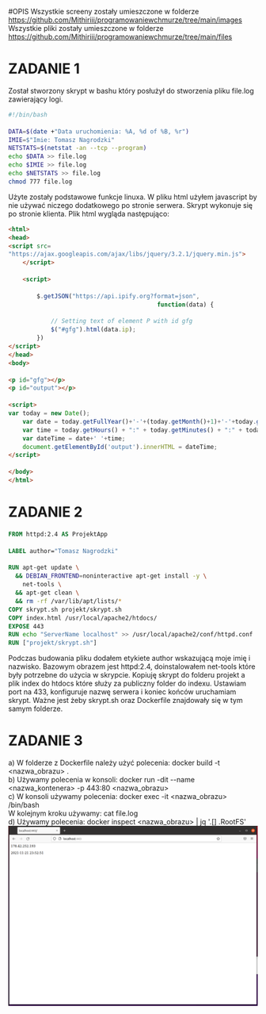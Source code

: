 #OPIS
Wszystkie screeny zostały umieszczone w folderze https://github.com/Mithiriii/programowaniewchmurze/tree/main/images <br>
Wszystkie pliki zostały umieszczone w folderze https://github.com/Mithiriii/programowaniewchmurze/tree/main/files

# ZADANIE 1

Został stworzony skrypt w bashu który posłużył do stworzenia pliku file.log zawierający logi.

```bash
#!/bin/bash

DATA=$(date +"Data uruchomienia: %A, %d of %B, %r")
IMIE=$"Imie: Tomasz Nagrodzki"
NETSTATS=$(netstat -an --tcp --program)
echo $DATA >> file.log
echo $IMIE >> file.log
echo $NETSTATS >> file.log
chmod 777 file.log
```
Użyte zostały podstawowe funkcje linuxa.
W pliku html użyłem javascript by nie używać niczego dodatkowego po stronie serwera. Skrypt wykonuje się po stronie klienta.
Plik html wygląda następująco:
```html
<html>
<head>
<script src=
"https://ajax.googleapis.com/ajax/libs/jquery/3.2.1/jquery.min.js">
    </script>

    <script>

        $.getJSON("https://api.ipify.org?format=json",
                                          function(data) {

            // Setting text of element P with id gfg
            $("#gfg").html(data.ip);
        })
</script>
</head>
<body>

<p id="gfg"></p>
<p id="output"></p>

<script>
var today = new Date();
	var date = today.getFullYear()+'-'+(today.getMonth()+1)+'-'+today.getDate();
	var time = today.getHours() + ":" + today.getMinutes() + ":" + today.getSeconds();
	var dateTime = date+' '+time;
	document.getElementById('output').innerHTML = dateTime;
</script>

</body>
</html>
```

# ZADANIE 2

```Dockerfile
FROM httpd:2.4 AS ProjektApp

LABEL author="Tomasz Nagrodzki"

RUN apt-get update \
  && DEBIAN_FRONTEND=noninteractive apt-get install -y \
    net-tools \
  && apt-get clean \
  && rm -rf /var/lib/apt/lists/*
COPY skrypt.sh projekt/skrypt.sh
COPY index.html /usr/local/apache2/htdocs/
EXPOSE 443
RUN echo "ServerName localhost" >> /usr/local/apache2/conf/httpd.conf
RUN ["projekt/skrypt.sh"]
```
Podczas budowania pliku dodałem etykiete author wskazującą moje imię i nazwisko. Bazowym obrazem jest httpd:2.4, doinstalowałem net-tools które były potrzebne do użycia w skrypcie. Kopiuję skrypt do folderu projekt a plik index do htdocs które służy za publiczny folder do indexu. Ustawiam port na 433, konfiguruje nazwę serwera i koniec końców uruchamiam skrypt. Ważne jest żeby skrypt.sh oraz Dockerfile znajdowały się w tym samym folderze.

# ZADANIE 3

a) W folderze z Dockerfile należy użyć polecenia: docker build -t <nazwa_obrazu> . <br>
b) Używamy polecenia w konsoli: docker run -dit --name <nazwa_kontenera> -p 443:80 <nazwa_obrazu> <br>
c) W konsoli używamy polecenia: docker exec -it <nazwa_obrazu> /bin/bash <br>
W kolejnym kroku używamy: cat file.log <br>
d) Używamy polecenia: docker inspect <nazwa_obrazu> | jq '.[] .RootFS' <br>
![alt text](https://github.com/Mithiriii/programowaniewchmurze/blob/main/images/screen1.PNG "title")
